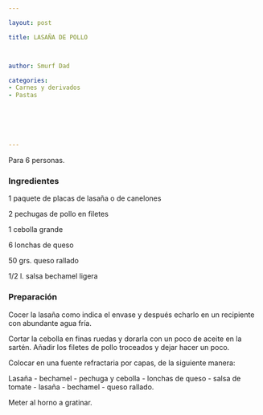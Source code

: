 ```yaml
---

layout: post

title: LASAÑA DE POLLO



author: Smurf Dad

categories:
- Carnes y derivados
- Pastas






---
```


Para 6 personas.

<h3>Ingredientes</h3>

1 paquete de placas de lasaña o de canelones

2 pechugas de pollo en filetes

1 cebolla grande

6 lonchas de queso

50 grs. queso rallado

1/2 l. salsa bechamel ligera

<h3>Preparación</h3>

Cocer la lasaña como indica el envase y después echarlo en un recipiente con abundante agua fría.

Cortar la cebolla en finas ruedas y dorarla con un poco de aceite en la sartén. Añadir los filetes de pollo troceados y dejar hacer un poco.

Colocar en una fuente refractaria por capas, de la siguiente manera:

Lasaña - bechamel - pechuga y cebolla - lonchas de queso - salsa de tomate - lasaña - bechamel - queso rallado.

Meter al horno a gratinar.

